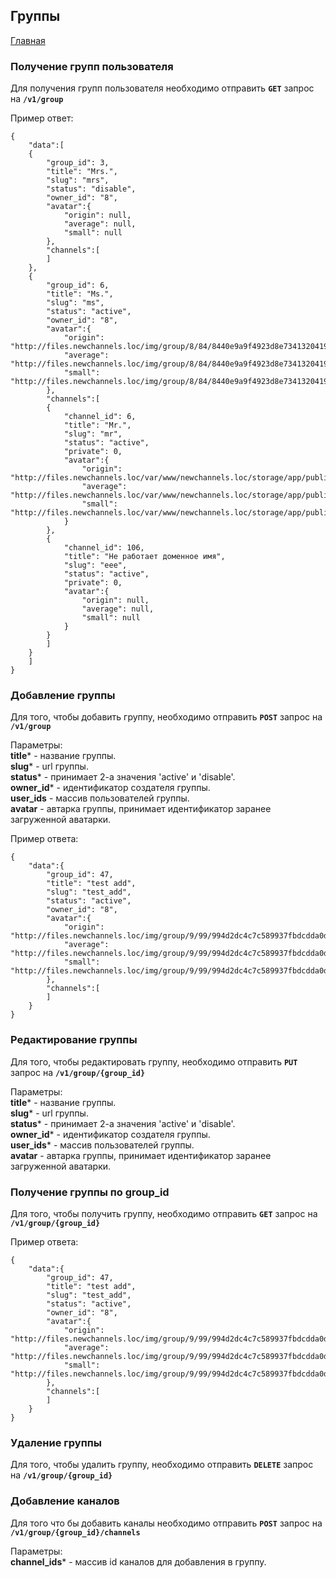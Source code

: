 ## Группы

[Главная](main.md) 

### Получение групп пользователя

Для получения групп пользователя необходимо отправить **`GET`** запрос на **`/v1/group`**

Пример ответ:<br>
```
{
    "data":[
    {
        "group_id": 3,
        "title": "Mrs.",
        "slug": "mrs",
        "status": "disable",
        "owner_id": "8",
        "avatar":{
            "origin": null,
            "average": null,
            "small": null
        },
        "channels":[
        ]
    },
    {
        "group_id": 6,
        "title": "Ms.",
        "slug": "ms",
        "status": "active",
        "owner_id": "8",
        "avatar":{
            "origin": "http://files.newchannels.loc/img/group/8/84/8440e9a9f4923d8e73413204198c7cbc.png",
            "average": "http://files.newchannels.loc/img/group/8/84/8440e9a9f4923d8e73413204198c7cbc_400.png",
            "small": "http://files.newchannels.loc/img/group/8/84/8440e9a9f4923d8e73413204198c7cbc_150.png"
        },
        "channels":[
        {
            "channel_id": 6,
            "title": "Mr.",
            "slug": "mr",
            "status": "active",
            "private": 0,
            "avatar":{
                "origin": "http://files.newchannels.loc/var/www/newchannels.loc/storage/app/public/img/channel/b/b6/b6ba4c2140f71b3430a7aaf44a4bd2e1.jpg",
                "average": "http://files.newchannels.loc/var/www/newchannels.loc/storage/app/public/img/channel/b/b6/b6ba4c2140f71b3430a7aaf44a4bd2e1_400.jpg",
                "small": "http://files.newchannels.loc/var/www/newchannels.loc/storage/app/public/img/channel/b/b6/b6ba4c2140f71b3430a7aaf44a4bd2e1_150.jpg"
            }
        },
        {
            "channel_id": 106,
            "title": "Не работает доменное имя",
            "slug": "eee",
            "status": "active",
            "private": 0,
            "avatar":{
                "origin": null,
                "average": null,
                "small": null
            }
        }
        ]
    }
    ]
}
```

### Добавление группы

Для того, чтобы добавить группу, необходимо отправить 
**`POST`** запрос на **`/v1/group`**

Параметры:<br>
**title*** - название группы.<br>
**slug*** - url группы.<br>
**status*** - принимает 2-а значения 'active' и 'disable'.<br>
**owner_id*** - идентификатор создателя группы.<br>
**user_ids** - массив пользователей группы.<br>
**avatar** - автарка группы, 
принимает идентификатор заранее загруженной аватарки.

Пример ответа:<br>

```
{
    "data":{
        "group_id": 47,
        "title": "test add",
        "slug": "test_add",
        "status": "active",
        "owner_id": "8",
        "avatar":{
            "origin": "http://files.newchannels.loc/img/group/9/99/994d2dc4c7c589937fbdcdda0db25436.png",
            "average": "http://files.newchannels.loc/img/group/9/99/994d2dc4c7c589937fbdcdda0db25436_400.png",
            "small": "http://files.newchannels.loc/img/group/9/99/994d2dc4c7c589937fbdcdda0db25436_150.png"
        },
        "channels":[
        ]
    }
}
```

### Редактирование группы

Для того, чтобы редактировать группу, необходимо отправить 
**`PUT`** запрос на **`/v1/group/{group_id}`**

Параметры:<br>
**title*** - название группы.<br>
**slug*** - url группы.<br>
**status*** - принимает 2-а значения 'active' и 'disable'.<br>
**owner_id*** - идентификатор создателя группы.<br>
**user_ids*** - массив пользователей группы.<br>
**avatar** - автарка группы, 
принимает идентификатор заранее загруженной аватарки.

### Получение группы по group_id

Для того, чтобы получить группу, необходимо отправить 
**`GET`** запрос на **`/v1/group/{group_id}`**

Пример ответа:<br>

```
{
    "data":{
        "group_id": 47,
        "title": "test add",
        "slug": "test_add",
        "status": "active",
        "owner_id": "8",
        "avatar":{
            "origin": "http://files.newchannels.loc/img/group/9/99/994d2dc4c7c589937fbdcdda0db25436.png",
            "average": "http://files.newchannels.loc/img/group/9/99/994d2dc4c7c589937fbdcdda0db25436_400.png",
            "small": "http://files.newchannels.loc/img/group/9/99/994d2dc4c7c589937fbdcdda0db25436_150.png"
        },
        "channels":[
        ]
    }
}
```

### Удаление группы

Для того, чтобы удалить группу, необходимо отправить 
**`DELETE`** запрос на **`/v1/group/{group_id}`**

### Добавление каналов
Для того что бы добавить каналы необходимо отправить
**`POST`** запрос на **`/v1/group/{group_id}/channels`**

Параметры:<br>
**channel_ids*** - массив id каналов для добавления в группу.<br>